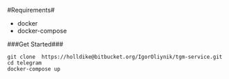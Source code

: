 #Requirements#
*  docker
*  docker-compose

###Get Started###
```
git clone  https://holldike@bitbucket.org/IgorOliynik/tgm-service.git
cd telegram
docker-compose up
```